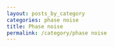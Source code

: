 ```yaml
---
layout: posts_by_category
categories: phase noise
title: Phase noise
permalink: /category/phase noise
---
```

